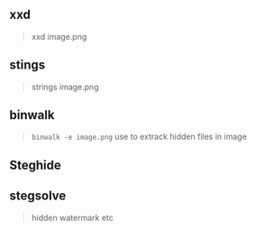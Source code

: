 ## xxd
> xxd image.png

## stings

> strings image.png

## binwalk
> `binwalk -e image.png`
> use to extrack hidden files in image

## Steghide

## stegsolve
> hidden watermark etc

